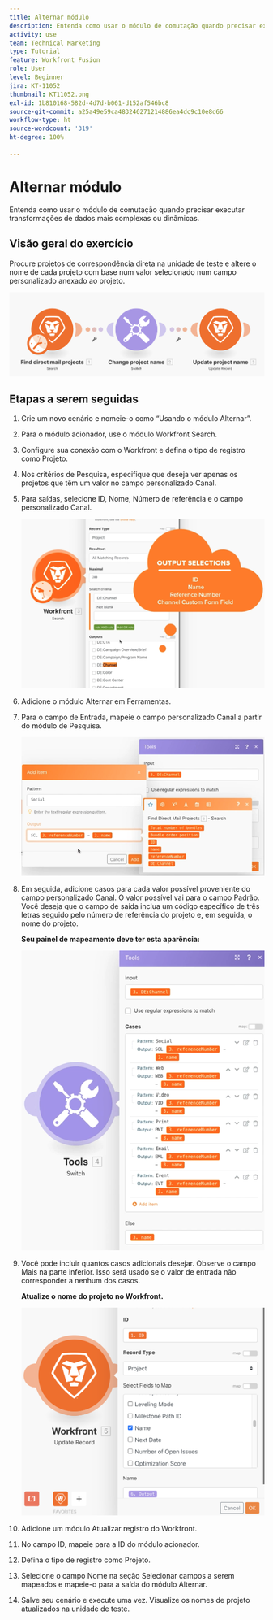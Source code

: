 ```yaml
---
title: Alternar módulo
description: Entenda como usar o módulo de comutação quando precisar executar transformações de dados mais complexas ou dinâmicas.
activity: use
team: Technical Marketing
type: Tutorial
feature: Workfront Fusion
role: User
level: Beginner
jira: KT-11052
thumbnail: KT11052.png
exl-id: 1b810168-582d-4d7d-b061-d152af546bc8
source-git-commit: a25a49e59ca483246271214886ea4dc9c10e8d66
workflow-type: ht
source-wordcount: '319'
ht-degree: 100%

---
```


# Alternar módulo

Entenda como usar o módulo de comutação quando precisar executar transformações de dados mais complexas ou dinâmicas.

## Visão geral do exercício

Procure projetos de correspondência direta na unidade de teste e altere o nome de cada projeto com base num valor selecionado num campo personalizado anexado ao projeto.

![Módulo Alternar Imagem 1](../12-exercises/assets/switch-module-walkthrough-1.png)

## Etapas a serem seguidas

1. Crie um novo cenário e nomeie-o como “Usando o módulo Alternar”.
1. Para o módulo acionador, use o módulo Workfront Search.
1. Configure sua conexão com o Workfront e defina o tipo de registro como Projeto.
1. Nos critérios de Pesquisa, especifique que deseja ver apenas os projetos que têm um valor no campo personalizado Canal.
1. Para saídas, selecione ID, Nome, Número de referência e o campo personalizado Canal.

   ![Módulo Alternar Imagem 2](../12-exercises/assets/switch-module-walkthrough-2.png)

1. Adicione o módulo Alternar em Ferramentas.
1. Para o campo de Entrada, mapeie o campo personalizado Canal a partir do módulo de Pesquisa.

   ![Módulo Alternar Imagem 3](../12-exercises/assets/switch-module-walkthrough-3.png)

1. Em seguida, adicione casos para cada valor possível proveniente do campo personalizado Canal. O valor possível vai para o campo Padrão. Você deseja que o campo de saída inclua um código específico de três letras seguido pelo número de referência do projeto e, em seguida, o nome do projeto.

   **Seu painel de mapeamento deve ter esta aparência:**

   ![Módulo Alternar Imagem 4](../12-exercises/assets/switch-module-walkthrough-4.png)

1. Você pode incluir quantos casos adicionais desejar. Observe o campo Mais na parte inferior. Isso será usado se o valor de entrada não corresponder a nenhum dos casos.

   **Atualize o nome do projeto no Workfront.**

   ![Módulo Alternar Imagem 5](../12-exercises/assets/switch-module-walkthrough-5.png)

1. Adicione um módulo Atualizar registro do Workfront.
1. No campo ID, mapeie para a ID do módulo acionador.
1. Defina o tipo de registro como Projeto.
1. Selecione o campo Nome na seção Selecionar campos a serem mapeados e mapeie-o para a saída do módulo Alternar.
1. Salve seu cenário e execute uma vez. Visualize os nomes de projeto atualizados na unidade de teste.
